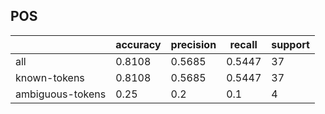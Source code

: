 
## POS

|                  | accuracy | precision | recall | support |
|------------------|----------|-----------|--------|---------|
| all              | 0.8108   | 0.5685    | 0.5447 | 37      |
| known-tokens     | 0.8108   | 0.5685    | 0.5447 | 37      |
| ambiguous-tokens | 0.25     | 0.2       | 0.1    | 4       |


